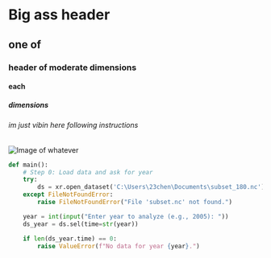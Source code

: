 # Big ass header
## one of
### header of moderate dimensions 
#### each
##### dimensions
###### im just vibin here following instructions


![Image of whatever](https://octodex.github.com/images/yaktocat.png)

``` python
def main():
    # Step 0: Load data and ask for year
    try:
        ds = xr.open_dataset('C:\Users\23chen\Documents\subset_180.nc')
    except FileNotFoundError:
        raise FileNotFoundError("File 'subset.nc' not found.")

    year = int(input("Enter year to analyze (e.g., 2005): "))
    ds_year = ds.sel(time=str(year))

    if len(ds_year.time) == 0:
        raise ValueError(f"No data for year {year}.")
```
